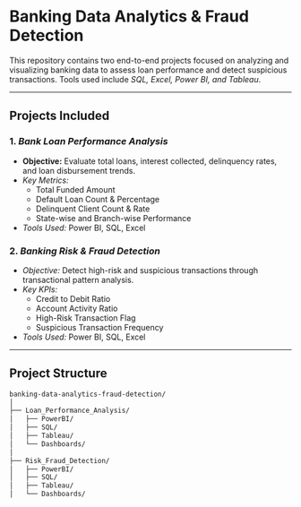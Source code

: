 # Banking Data Analytics & Fraud Detection

This repository contains two end-to-end projects focused on analyzing and visualizing banking data to assess loan performance and detect suspicious transactions. Tools used include *SQL, Excel, Power BI, and Tableau*.

---

## Projects Included

### 1. *Bank Loan Performance Analysis*
- **Objective:** Evaluate total loans, interest collected, delinquency rates, and loan disbursement trends.
- *Key Metrics:*
  - Total Funded Amount
  - Default Loan Count & Percentage
  - Delinquent Client Count & Rate
  - State-wise and Branch-wise Performance
- *Tools Used:* Power BI, SQL, Excel

### 2. *Banking Risk & Fraud Detection*
- *Objective:* Detect high-risk and suspicious transactions through transactional pattern analysis.
- *Key KPIs:*
  - Credit to Debit Ratio
  - Account Activity Ratio
  - High-Risk Transaction Flag
  - Suspicious Transaction Frequency
- *Tools Used:* Power BI, SQL, Excel

---

## Project Structure

```bash
banking-data-analytics-fraud-detection/
│
├── Loan_Performance_Analysis/
│   ├── PowerBI/
│   ├── SQL/
│   ├── Tableau/
│   └── Dashboards/
│
├── Risk_Fraud_Detection/
│   ├── PowerBI/
│   ├── SQL/
│   ├── Tableau/
│   └── Dashboards/
